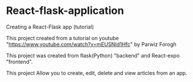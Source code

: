 # React-flask-application
Creating a  React-Flask app (tutorial)

This project created from a tutorial on youtube "https://www.youtube.com/watch?v=mEUSNId1Hfc" by Parwiz Forogh

This project was created from flask(Python) "backend" and React-expo "frontend".

This project Allow you to create, edit, delete and view articles from an app. 

